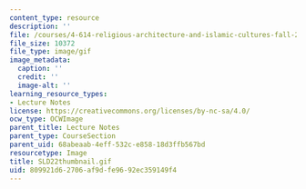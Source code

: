 ```yaml
---
content_type: resource
description: ''
file: /courses/4-614-religious-architecture-and-islamic-cultures-fall-2002/809921d62706af9dfe9692ec359149f4_SLD22thumbnail.gif
file_size: 10372
file_type: image/gif
image_metadata:
  caption: ''
  credit: ''
  image-alt: ''
learning_resource_types:
- Lecture Notes
license: https://creativecommons.org/licenses/by-nc-sa/4.0/
ocw_type: OCWImage
parent_title: Lecture Notes
parent_type: CourseSection
parent_uid: 68abeaab-4eff-532c-e858-18d3ffb567bd
resourcetype: Image
title: SLD22thumbnail.gif
uid: 809921d6-2706-af9d-fe96-92ec359149f4
---
```

